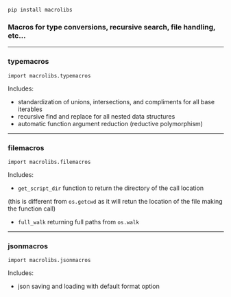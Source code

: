 ```commandline
pip install macrolibs
```

### Macros for type conversions, recursive search, file handling, etc...

-----------
### typemacros

```commandline
import macrolibs.typemacros
```
Includes:
- standardization of unions, intersections, and compliments for all base iterables
- recursive find and replace for all nested data structures
- automatic function argument reduction (reductive polymorphism)

-----------

### filemacros

```commandline
import macrolibs.filemacros
```
Includes:
- `get_script_dir` function to return the directory of the call location
  
 (this is different from `os.getcwd` as it will retun the location of the file
  making the function call)
 - `full_walk` returning full paths from `os.walk`

-----------

### jsonmacros

```commandline
import macrolibs.jsonmacros
```
Includes:
- json saving and loading with default format option
